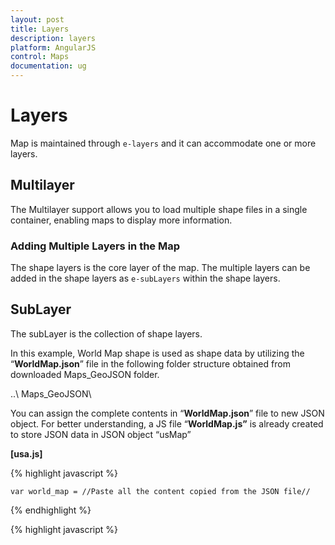```yaml
---
layout: post
title: Layers
description: layers
platform: AngularJS
control: Maps
documentation: ug
---
```


# Layers

Map is maintained through `e-layers` and it can accommodate one or more layers.

## Multilayer

The Multilayer support allows you to load multiple shape files in a single container, enabling maps to display more information.

### Adding Multiple Layers in the Map

The shape layers is the core layer of the map. The multiple layers can be added in the shape layers as `e-subLayers` within the shape layers.

## SubLayer

The subLayer is the collection of shape layers. 

In this example, World Map shape is used as shape data by utilizing the “**WorldMap.json**” file in the following folder structure obtained from downloaded Maps_GeoJSON folder.

..\ Maps_GeoJSON\

You can assign the complete contents in “**WorldMap.json**” file to new JSON object. For better understanding, a JS file “**WorldMap.js”** is already created to store JSON data in JSON object “usMap”

**[usa.js]**

{% highlight javascript %}

    var world_map = //Paste all the content copied from the JSON file// 

{% endhighlight %}

{% highlight javascript %}

<html xmlns="http://www.w3.org/1999/xhtml" lang="en" ng-app="MapsApp">
    <head>
        <title>Essential Studio for AngularJS: Maps</title>
        <!--CSS and Script file References -->
    </head>
    <body ng-controller="MapsCtrl">
      <div id="mapContainer" style="width: 900px; height: 600px;" ej-map>
        <e-layers>
            <e-layer e-shapedata=world_map  e-shapesettings-fill="#9CBF4E"  
            e-shapesettings-strokethickness="0.5" e-shapesettings-stroke="white">
              <e-sublayers>
              <e-sublayer e-shapedata=usMap  e-shapesettings-fill="orange"  
              e-shapesettings-strokethickness="0.5" e-shapesettings-stroke="white">
              </e-sublayers>
               </e-layer>
        </e-layers>
    </div>
    <script>
        angular.module('MapsApp', ['ejangular'])
        .controller('MapsCtrl', function ($scope) {
                
                        });
    </script>
    </body>
</html>  

{% endhighlight %}


![](/js/Maps/Layers_images/Layers_img1.png)

